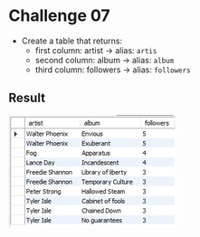 # Challenge 07
- Create a table that returns:
  - first column: artist &rarr; alias: `artis`
  - second column: album &rarr; alias: `album`
  - third column: followers &rarr; alias: `followers`

## Result
![challenge 7 results](/spotify-clone/challenge-07/challenge-07-result.jpg)
